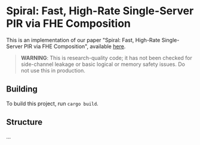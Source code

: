 # Spiral: Fast, High-Rate Single-Server PIR via FHE Composition

This is an implementation of our paper "Spiral: Fast, High-Rate Single-Server PIR via FHE Composition", available [here](https://eprint.iacr.org/2022/368.pdf). 

> **WARNING**: This is research-quality code; it has not been checked for side-channel leakage or basic logical or memory safety issues. Do not use this in production.

## Building

To build this project, run `cargo build`.

## Structure

...